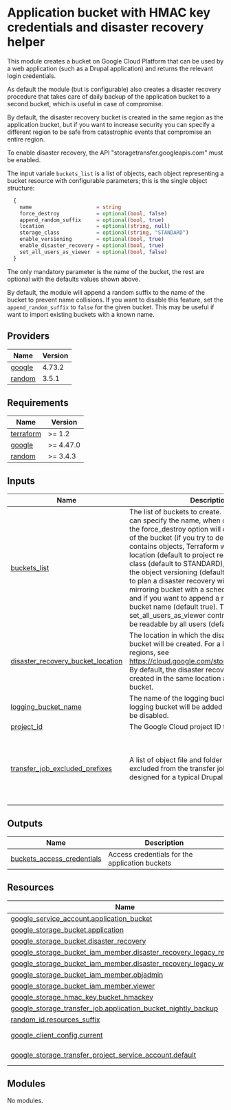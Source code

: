 # Application bucket with HMAC key credentials and disaster recovery helper

This module creates a bucket on Google Cloud Platform that can be used by a web
application (such as a Drupal application) and returns the relevant login credentials.

As default the module (but is configurable) also creates a disaster recovery 
procedure that takes care of daily backup of the application bucket to a second 
bucket, which is useful in case of compromise.

By default, the disaster recovery bucket is created in the same region as the 
application bucket, but if you want to increase security you can specify a
different region to be safe from catastrophic events that compromise an 
entire region.

To enable disaster recovery, the API "storagetransfer.googleapis.com" must be
enabled.

The input variale `buckets_list` is a list of objects, each object representing a 
bucket resource with configurable parameters; this is the single object structure:

```terraform
  {
    name                     = string
    force_destroy            = optional(bool, false)
    append_random_suffix     = optional(bool, true)
    location                 = optional(string, null)
    storage_class            = optional(string, "STANDARD")
    enable_versioning        = optional(bool, true)
    enable_disaster_recovery = optional(bool, true)
    set_all_users_as_viewer  = optional(bool, false)
  }
```

The only mandatory parameter is the name of the bucket, the rest are optional 
with the defaults values shown above.

By default, the module will append a random suffix to the name of the bucket to
prevent name collisions. If you want to disable this feature, set the 
`append_random_suffix` to `false` for the given bucket. This may be useful if
want to import existing buckets with a known name.

<!-- BEGIN_TF_DOCS -->
## Providers

| Name | Version |
|------|---------|
| <a name="provider_google"></a> [google](#provider\_google) | 4.73.2 |
| <a name="provider_random"></a> [random](#provider\_random) | 3.5.1 |
## Requirements

| Name | Version |
|------|---------|
| <a name="requirement_terraform"></a> [terraform](#requirement\_terraform) | >= 1.2 |
| <a name="requirement_google"></a> [google](#requirement\_google) | >= 4.47.0 |
| <a name="requirement_random"></a> [random](#requirement\_random) | >= 3.4.3 |
## Inputs

| Name | Description | Type | Default | Required |
|------|-------------|------|---------|:--------:|
| <a name="input_buckets_list"></a> [buckets\_list](#input\_buckets\_list) | The list of buckets to create. For each bucket you can specify the name, when deleting a bucket the force\_destroy option will delete the contents of the bucket (if you try to delete a bucket that contains objects, Terraform will fail that run), the location (default to project region), the storage class (default to STANDARD), if you want enable the object versioning (default to true), if you want to plan a disaster recovery with the creation of a mirroring bucket with a scheduled transfer job and if you want to append a random suffix to the bucket name (default true). The property set\_all\_users\_as\_viewer controls it the bucket will be readable by all users (default false). | <pre>list(object({<br>    name                     = string<br>    force_destroy            = optional(bool, false)<br>    append_random_suffix     = optional(bool, true)<br>    location                 = optional(string, null)<br>    storage_class            = optional(string, "STANDARD")<br>    enable_versioning        = optional(bool, true)<br>    enable_disaster_recovery = optional(bool, true)<br>    set_all_users_as_viewer  = optional(bool, false)<br>  }))</pre> | n/a | yes |
| <a name="input_disaster_recovery_bucket_location"></a> [disaster\_recovery\_bucket\_location](#input\_disaster\_recovery\_bucket\_location) | The location in which the disaster recovery bucket will be created. For a list of available regions, see https://cloud.google.com/storage/docs/locations. By default, the disaster recovery bucket will be created in the same location as the primary bucket. | `string` | `""` | no |
| <a name="input_logging_bucket_name"></a> [logging\_bucket\_name](#input\_logging\_bucket\_name) | The name of the logging bucket. If not set, no logging bucket will be added and bucket logs will be disabled. | `string` | `""` | no |
| <a name="input_project_id"></a> [project\_id](#input\_project\_id) | The Google Cloud project ID to deploy to. | `string` | n/a | yes |
| <a name="input_transfer_job_excluded_prefixes"></a> [transfer\_job\_excluded\_prefixes](#input\_transfer\_job\_excluded\_prefixes) | A list of object file and folder prefixes that will be excluded from the transfer job. The default is designed for a typical Drupal application. | `list(string)` | <pre>[<br>  "public/css/css_",<br>  "public/js/js_",<br>  "public/google_tag/",<br>  "public/languages/",<br>  "public/styles/"<br>]</pre> | no |
## Outputs

| Name | Description |
|------|-------------|
| <a name="output_buckets_access_credentials"></a> [buckets\_access\_credentials](#output\_buckets\_access\_credentials) | Access credentials for the application buckets |
## Resources

| Name | Type |
|------|------|
| [google_service_account.application_bucket](https://registry.terraform.io/providers/hashicorp/google/latest/docs/resources/service_account) | resource |
| [google_storage_bucket.application](https://registry.terraform.io/providers/hashicorp/google/latest/docs/resources/storage_bucket) | resource |
| [google_storage_bucket.disaster_recovery](https://registry.terraform.io/providers/hashicorp/google/latest/docs/resources/storage_bucket) | resource |
| [google_storage_bucket_iam_member.disaster_recovery_legacy_reader](https://registry.terraform.io/providers/hashicorp/google/latest/docs/resources/storage_bucket_iam_member) | resource |
| [google_storage_bucket_iam_member.disaster_recovery_legacy_writer](https://registry.terraform.io/providers/hashicorp/google/latest/docs/resources/storage_bucket_iam_member) | resource |
| [google_storage_bucket_iam_member.objadmin](https://registry.terraform.io/providers/hashicorp/google/latest/docs/resources/storage_bucket_iam_member) | resource |
| [google_storage_bucket_iam_member.viewer](https://registry.terraform.io/providers/hashicorp/google/latest/docs/resources/storage_bucket_iam_member) | resource |
| [google_storage_hmac_key.bucket_hmackey](https://registry.terraform.io/providers/hashicorp/google/latest/docs/resources/storage_hmac_key) | resource |
| [google_storage_transfer_job.application_bucket_nightly_backup](https://registry.terraform.io/providers/hashicorp/google/latest/docs/resources/storage_transfer_job) | resource |
| [random_id.resources_suffix](https://registry.terraform.io/providers/hashicorp/random/latest/docs/resources/id) | resource |
| [google_client_config.current](https://registry.terraform.io/providers/hashicorp/google/latest/docs/data-sources/client_config) | data source |
| [google_storage_transfer_project_service_account.default](https://registry.terraform.io/providers/hashicorp/google/latest/docs/data-sources/storage_transfer_project_service_account) | data source |
## Modules

No modules.

<!-- END_TF_DOCS -->
